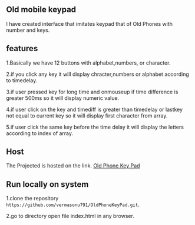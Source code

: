 ## Old mobile keypad
I have created interface that imitates keypad that of Old Phones with number and
keys.

## features

1.Basically we have 12 buttons with alphabet,numbers, or character.

2.if you click any key it will display chracter,numbers or alphabet according to timedelay.

3.if user pressed key for long time and onmouseup if time difference is greater 500ms so it will display numeric value.

4.if user click on the key and timediff is greater than timedelay or lastkey not equal to current key so it will display first character from array.

5.if user click the same key before the time delay it will display the letters according to index of array.


## Host
The Projected is hosted on the link.
[Old Phone Key Pad](https://choosealicense.com/licenses/mit/)


## Run locally on system

1.clone the repository `https://github.com/vermasonu791/OldPhoneKeyPad.git`.

2.go to directory open file index.html in any browser.








